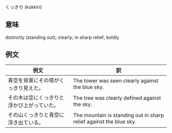 くっきり (kukkiri)

## 意味

distinctly (standing out); clearly; in sharp relief; boldly​

## 例文

|例文|訳|
| --- | --- |
|青空を背景にその塔がくっきり見えた。|The tower was seen clearly against the blue sky.|
|その木は空にくっきりと浮かび上がっていた。|The tree was clearly defined against the sky.|
|その山くっきりと青空に浮き出ている。|The mountain is standing out in sharp relief against the blue sky.|